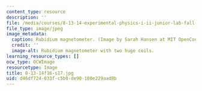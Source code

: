 ```yaml
---
content_type: resource
description: ''
file: /media/courses/8-13-14-experimental-physics-i-ii-junior-lab-fall-2016-spring-2017/d46df724033fc5b0de90180e229aad8b_8-13-14f16-s17.jpg
file_type: image/jpeg
image_metadata:
  caption: Rubidium magnetometer. (Image by Sarah Hansen at MIT OpenCourseWare.)
  credit: ''
  image-alt: Rubidium magnetometer with two huge coils.
learning_resource_types: []
ocw_type: OCWImage
resourcetype: Image
title: 8-13-14f16-s17.jpg
uid: d46df724-033f-c5b0-de90-180e229aad8b
---
```

